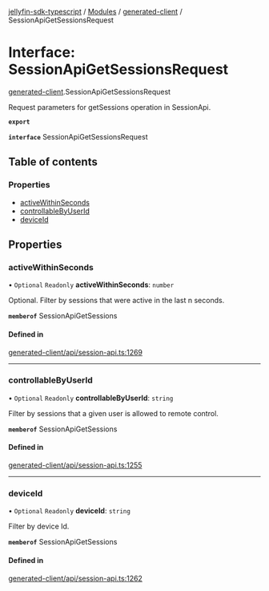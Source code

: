 [jellyfin-sdk-typescript](../README.md) / [Modules](../modules.md) / [generated-client](../modules/generated_client.md) / SessionApiGetSessionsRequest

# Interface: SessionApiGetSessionsRequest

[generated-client](../modules/generated_client.md).SessionApiGetSessionsRequest

Request parameters for getSessions operation in SessionApi.

**`export`**

**`interface`** SessionApiGetSessionsRequest

## Table of contents

### Properties

- [activeWithinSeconds](generated_client.SessionApiGetSessionsRequest.md#activewithinseconds)
- [controllableByUserId](generated_client.SessionApiGetSessionsRequest.md#controllablebyuserid)
- [deviceId](generated_client.SessionApiGetSessionsRequest.md#deviceid)

## Properties

### activeWithinSeconds

• `Optional` `Readonly` **activeWithinSeconds**: `number`

Optional. Filter by sessions that were active in the last n seconds.

**`memberof`** SessionApiGetSessions

#### Defined in

[generated-client/api/session-api.ts:1269](https://github.com/thornbill/jellyfin-sdk-typescript/blob/c0c5b18/src/generated-client/api/session-api.ts#L1269)

___

### controllableByUserId

• `Optional` `Readonly` **controllableByUserId**: `string`

Filter by sessions that a given user is allowed to remote control.

**`memberof`** SessionApiGetSessions

#### Defined in

[generated-client/api/session-api.ts:1255](https://github.com/thornbill/jellyfin-sdk-typescript/blob/c0c5b18/src/generated-client/api/session-api.ts#L1255)

___

### deviceId

• `Optional` `Readonly` **deviceId**: `string`

Filter by device Id.

**`memberof`** SessionApiGetSessions

#### Defined in

[generated-client/api/session-api.ts:1262](https://github.com/thornbill/jellyfin-sdk-typescript/blob/c0c5b18/src/generated-client/api/session-api.ts#L1262)
